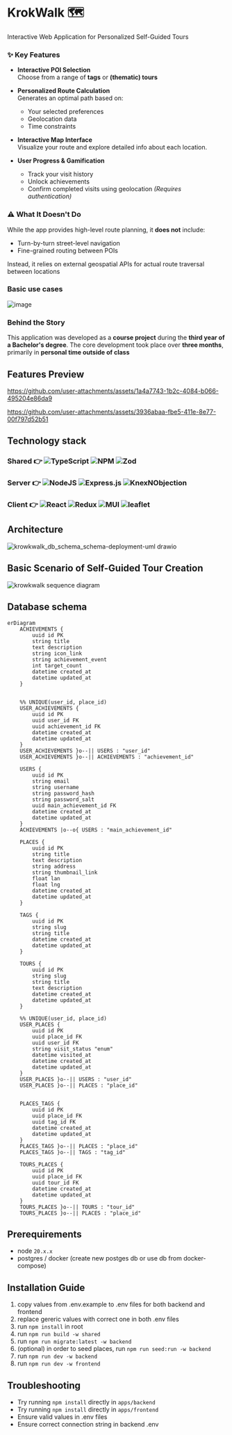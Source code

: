 # KrokWalk 🗺️

Interactive Web Application for Personalized Self-Guided Tours

### ✨ Key Features

- **Interactive POI Selection**  
  Choose from a range of **tags** or **(thematic) tours**

- **Personalized Route Calculation**  
  Generates an optimal path based on:
  - Your selected preferences
  - Geolocation data
  - Time constraints

- **Interactive Map Interface**  
  Visualize your route and explore detailed info about each location.

- **User Progress & Gamification**  
  - Track your visit history  
  - Unlock achievements  
  - Confirm completed visits using geolocation
  *(Requires authentication)*

### ⚠️ What It Doesn't Do

While the app provides high-level route planning, it **does not** include:

- Turn-by-turn street-level navigation  
- Fine-grained routing between POIs  

Instead, it relies on external geospatial APIs for actual route traversal between locations  

### Basic use cases
![image](https://github.com/user-attachments/assets/97f81905-29a4-4875-8d69-1c4f6f63f912)

### Behind the Story

This application was developed as a **course project** during the **third year of a Bachelor's degree**. The core development took place over **three months**, primarily in **personal time outside of class**

## Features Preview

https://github.com/user-attachments/assets/1a4a7743-1b2c-4084-b066-495204e86da9

https://github.com/user-attachments/assets/3936abaa-fbe5-411e-8e77-00f797d52b51

## Technology stack

### Shared 👉 ![TypeScript](https://img.shields.io/badge/typescript-%23007ACC.svg?style=for-the-badge&logo=typescript&logoColor=white) ![NPM](https://img.shields.io/badge/NPM%20workspaces-%23CB3837.svg?style=for-the-badge&logo=npm&logoColor=white) ![Zod](https://img.shields.io/badge/zod-%233068b7.svg?style=for-the-badge&logo=zod&logoColor=white)


### Server 👉 ![NodeJS](https://img.shields.io/badge/node.js-6DA55F?style=for-the-badge&logo=node.js&logoColor=white) ![Express.js](https://img.shields.io/badge/express.js-%23404d59.svg?style=for-the-badge&logo=express&logoColor=%2361DAFB) ![KnexNObjection](https://img.shields.io/badge/-Knex.js%20&%20Objection.JS-D26B38?style=for-the-badge&logo=knexdotjs&logoColor=white) 

### Client 👉 ![React](https://img.shields.io/badge/react-%2320232a.svg?style=for-the-badge&logo=react&logoColor=%2361DAFB) ![Redux](https://img.shields.io/badge/redux-%23593d88.svg?style=for-the-badge&logo=redux&logoColor=white) ![MUI](https://img.shields.io/badge/MUI-%230081CB.svg?style=for-the-badge&logo=mui&logoColor=white) ![leaflet](https://img.shields.io/badge/leaflet.JS-faf4f0?&style=for-the-badge&logo=leaflet&logoColor=green)

## Architecture
![krowkwalk_db_schema_schema-deployment-uml drawio](https://github.com/user-attachments/assets/52505441-80b5-43c3-9635-29f2f2a1214e)

## Basic Scenario of Self-Guided Tour Creation
![krowkwalk sequence diagram](https://github.com/user-attachments/assets/f641ace5-0e0d-485f-808e-6d9bb7663361)

## Database schema

```mermaid
erDiagram
    ACHIEVEMENTS {
        uuid id PK
        string title
        text description
        string icon_link
        string achievement_event
        int target_count
        datetime created_at
        datetime updated_at
    }


    %% UNIQUE(user_id, place_id)
    USER_ACHIEVEMENTS {
        uuid id PK
        uuid user_id FK
        uuid achievement_id FK
        datetime created_at
        datetime updated_at
    }
    USER_ACHIEVEMENTS }o--|| USERS : "user_id"
    USER_ACHIEVEMENTS }o--|| ACHIEVEMENTS : "achievement_id"

    USERS {
        uuid id PK
        string email
        string username
        string password_hash
        string password_salt
        uuid main_achievement_id FK
        datetime created_at
        datetime updated_at
    }
    ACHIEVEMENTS |o--o{ USERS : "main_achievement_id"

    PLACES {
        uuid id PK
        string title
        text description
        string address
        string thumbnail_link
        float lan
        float lng
        datetime created_at
        datetime updated_at
    }

    TAGS {
        uuid id PK
        string slug
        string title
        datetime created_at
        datetime updated_at
    }

    TOURS {
        uuid id PK
        string slug
        string title
        text description
        datetime created_at
        datetime updated_at
    }

    %% UNIQUE(user_id, place_id)
    USER_PLACES {
        uuid id PK
        uuid place_id FK
        uuid user_id FK
        string visit_status "enum"
        datetime visited_at
        datetime created_at
        datetime updated_at
    }
    USER_PLACES }o--|| USERS : "user_id"
    USER_PLACES }o--|| PLACES : "place_id"


    PLACES_TAGS {
        uuid id PK
        uuid place_id FK
        uuid tag_id FK
        datetime created_at
        datetime updated_at
    }
    PLACES_TAGS }o--|| PLACES : "place_id"
    PLACES_TAGS }o--|| TAGS : "tag_id"

    TOURS_PLACES {
        uuid id PK
        uuid place_id FK
        uuid tour_id FK
        datetime created_at
        datetime updated_at
    }
    TOURS_PLACES }o--|| TOURS : "tour_id"
    TOURS_PLACES }o--|| PLACES : "place_id"
```

## Prerequirements

- node `20.x.x`
- postgres / docker (create new postges db or use db from docker-compose)

## Installation Guide

1. copy values from .env.example to .env files for both backend and frontend
2. replace gereric values with correct one in both .env files
3. run `npm install` in root
4. run `npm run build -w shared`
5. run `npm run migrate:latest -w backend`
6. (optional) in order to seed places, run `npm run seed:run -w backend`
7. run `npm run dev -w backend`
8. run `npm run dev -w frontend`

## Troubleshooting

- Try running `npm install` directly in `apps/backend`
- Try running `npm install` directly in `apps/frontend`
- Ensure valid values in .env files
- Ensure correct connection string in backend .env
